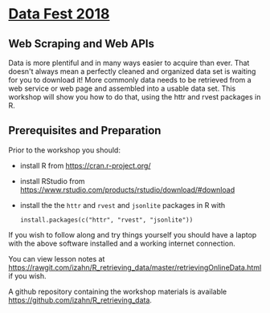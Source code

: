 
[Data Fest 2018](http://projects.iq.harvard.edu/datafest2018)
============================================================

Web Scraping and Web APIs
---------------------------------------------------------

Data is more plentiful and in many ways easier to acquire than ever.
That doesn't always mean a perfectly cleaned and organized data set is
waiting for you to download it! More commonly data needs to be
retrieved from a web service or web page and assembled into a usable
data set. This workshop will show you how to do that, using the httr
and rvest packages in R.

Prerequisites and Preparation
-----------------------------

Prior to the workshop you should:

- install R from <https://cran.r-project.org/>
- install RStudio from <https://www.rstudio.com/products/rstudio/download/#download>
- install the the `httr` and `rvest` and `jsonlite` packages in R with

  `install.packages(c("httr", "rvest", "jsonlite"))`

If you wish to follow along and try things yourself you should have a laptop 
with the above software installed and a working internet connection.

You can view lesson notes at 
<https://rawgit.com/izahn/R_retrieving_data/master/retrievingOnlineData.html>
if you wish.

A github repository containing the workshop materials is
available <https://github.com/izahn/R_retrieving_data>.


